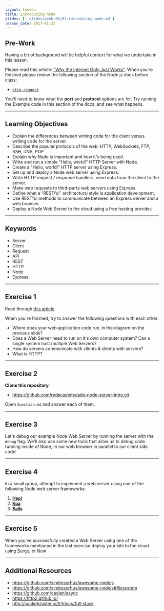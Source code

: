 ```yaml
---
layout: lesson
title: Introducing Node
slides: ['_slides/week-03/01-introducing-node.md']
lesson_date: 2017-01-23
---
```


## Pre-Work

Having a bit of background will be helpful context for what we undertake in this lesson.

Please read this article: ["Why the Internet Only Just Works"](http://fermatslibrary.com/s/why-the-internet-only-just-works).
When you're finished please review the following section of the Node.js docs before class:

- [`http.request`](https://nodejs.org/dist/latest-v6.x/docs/api/http.html#http_http_request_options_callback).

You'll need to know what the **port** and **protocol** options are for. Try running the Example code in this section of the docs, and see what happens.

---

## Learning Objectives

- Explain the differences between writing code for the client versus writing code for the server.
- Describe the popular protocols of the web: HTTP, WebSockets, FTP, SSH, DNS, POP
- Explain why Node is important and how it's being used.
- Write and run a simple "Hello, world!" HTTP Server with Node.
- Create a "Hello, world!" HTTP server using Express.
- Set up and deploy a Node web server using Express.
- Write HTTP request / response handlers, send data from the client to the server.
- Make web requests to third-party web servers using Express.
- Define what a "RESTful" architectural style is application development.
- Use RESTful methods to communicate between an Express server and a web browser.
- Deploy a Node Web Server to the cloud using a free hosting provider.

---

## Keywords

- Server
- Client
- Request
- API
- REST
- HTTP
- Node
- Express

---

## Exercise 1

Read through [this article](https://webhostinggeeks.com/blog/what-are-web-servers-and-why-are-they-needed/).

When you're finished, try to answer the following questions with each other:

- Where does your web application code run, in the diagram on the previous slide?
- Does a Web Server need to run on it's own computer system? Can a single system
host multiple Web Servers?
- How do servers communicate with clients & clients with servers?
- What is HTTP?

---

## Exercise 2

**Clone this repository**:

- https://github.com/redacademy/adp-node-server-intro.git

Open `Question.md` and answer each of them.

---

## Exercise 3

Let's debug our example Node Web Server by running the server with the `debug` flag.
We'll also use some new tools that allow us to debug code running inside of Node,
in our web browser in parallel to our client side code!

---

## Exercise 4

In a small group, attempt to implement a web server using one of the following Node web server frameworks:

1. [**Hapi**](http://hapijs.com/)
2. [**Koa**](http://koajs.com/)
3. [**Sails**](http://sailsjs.org/)

---

## Exercise 5

When you've successfully created a Web Server using one of the frameworks mentioned in the last exercise
deploy your site to the cloud using [Surge](http://surge.sh/), or [Now](https://zeit.co/now)

---

## Additional Resources
- https://github.com/sindresorhus/awesome-nodejs
- https://github.com/sindresorhus/awesome-nodejs#filesystem
- https://github.com/caolan/async
- https://http2.github.io/
- http://socketcluster.io/#!/docs/full-stack

